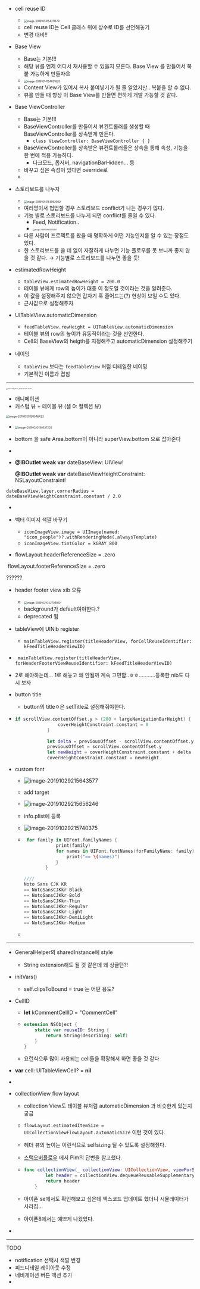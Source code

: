 - cell reuse ID
  - <img src="assets/image-20191014154311579.png" alt="image-20191014154311579" style="zoom:50%;" />
  - cell reuse ID는 Cell 클래스 위에 상수로 ID를 선언해놓기
  - 변경 대비!!
- Base View
  - Base는 기본!!!
  - 해당 뷰를 언제 어디서 재사용할 수 있을지 모른다. Base View 를 만들어서 복붙 가능하게 만들자😍
  - <img src="assets/image-20191014154651620.png" alt="image-20191014154651620" style="zoom:50%;" />
  - Content View가 있어서 복사 붙여넣기가 될 줄 알았지만.. 복붙을 할 수 없다.
  - 뷰를 만들 때 항상 이 Base View를 만들면 편하게 개발 가능할 것 같다.
- Base ViewController
  - Base는 기본!!!
  - BaseViewController를 만들어서 뷰컨트롤러를 생성할 때 BaseViewController를 상속받게 만든다.
    - `class ViewController: BaseViewController { } `
  - BaseViewController를 상속받은 뷰컨트롤러들은 상속을 통해 속성, 기능을 한 번에 적용 가능하다.
    - 다크모드, 옵저버, navigationBarHidden... 등
  - 바꾸고 싶은 속성이 있다면 override로
  - 
- 스토리보드를 나누자
  - <img src="assets/image-20191014154952992.png" alt="image-20191014154952992" style="zoom:50%;" />
  - 여러명이서 협업할 경우 스토리보드 conflict가 나는 경우가 많다.
  - 기능 별로 스토리보드를 나누게 되면 conflict를 줄일 수 있다.
    - Feed, Notification..
    - <img src="assets/image-20191014155225061.png" alt="image-20191014155225061" style="zoom:33%;" />
  - 다른 사람이 프로젝트를 봤을 때 명확하게 어떤 기능인지를 알 수 있는 장점도 있다.
  - 한 스토리보드를 쓸 데 없이 자잘하게 나누면 기능 플로우를 못 보니까 좋지 않을 것 같다. → 기능별로 스토리보드를 나누면 좋을 듯!
- estimatedRowHeight
  - `tableView.estimatedRowHeight = 200.0`
  - 테이블 뷰에게 row의 높이가 대충 이 정도일 것이라는 것을 알려준다.
  - 이 값을 설정해주지 않으면 갑자기 훅 줄어드는(?) 현상이 보일 수도 있다.
  - 근사값으로 설정해주자
- UITableView.automaticDimension
  - `feedTableView.rowHeight = UITableView.automaticDimension`
  - 테이블 뷰의 row의 높이가 유동적이라는 것을 선언한다.
  - Cell의 BaseView의 heigth를 지정해주고 automaticDimension 설정해주기 

- 네이밍
  - `tableView` 보다는 `feedTableView` 처럼 디테일한 네이밍
  - 기본적인 이름과 겹침

----



<img src="assets/KakaoTalk_Photo_2019-10-12-15-31-49.png" alt="KakaoTalk_Photo_2019-10-12-15-31-49" style="zoom:25%;" />

- 애니메이션
- 커스텀 뷰 + 테이블 뷰 (셀 0: 컬렉션 뷰)

<img src="assets/image-20191020150046423.png" alt="image-20191020150046423" style="zoom:50%;" />





- <img src="assets/image-20191020150537202.png" alt="image-20191020150537202" style="zoom:50%;" />

- bottom 을 safe Area.bottom이 아니라 superView.bottom 으로 잡아준다
- 



-   **@IBOutlet** **weak** **var** dateBaseView: UIView!

    **@IBOutlet** **weak** **var** dateBaseViewHeightConstraint: NSLayoutConstraint!

  `dateBaseView.layer.cornerRadius = dateBaseViewHeightConstraint.constant / 2.0`

- 

- 벡터 이미지 색깔 바꾸기 

  - `iconImageView.image = UIImage(named: "icon_people")?.withRenderingMode(.alwaysTemplate)`
  - `iconImageView.tintColor = kGRAY_800`

-  flowLayout.headerReferenceSize = .zero

  ​    flowLayout.footerReferenceSize = .zero

  ??????

- header footer view xib 오류

  - <img src="assets/image-20191021022705910.png" alt="image-20191021022705910" style="zoom:50%;" />
  - background가 default여야한다.?
  - deprecated 됨

- tableView에 UINib register

  - `mainTableView.register(titleHeaderView, forCellReuseIdentifier: kFeedTitleHeaderViewID)`
  
- ` mainTableView.register(titleHeaderView, forHeaderFooterViewReuseIdentifier: kFeedTitleHeaderViewID)`
  
- 2로 해야하는데... 1로 해놓고 왜 안될까 계속 고민함..ㅎㅎ...........등록한 nib도 다시 보자
  
- button title

  -   button의 titleㅇ은 setTitle로 설정해줘야한다.
  
-   ```swift
    if scrollView.contentOffset.y > (200 + largeNavigationBarHeight) {
                    coverHeightConstraint.constant = 0
                }
                
                let delta = previousOffset - scrollView.contentOffset.y
                previousOffset = scrollView.contentOffset.y
                let newHeight = coverHeightConstraint.constant + delta
                coverHeightConstraint.constant = newHeight
    ```




- custom font

  - ![image-20191029215643577](assets/image-20191029215643577.png)

  - add target

  - ![image-20191029215656246](assets/image-20191029215656246.png)

  - info.plist에 등록

  - ![image-20191029215740375](assets/image-20191029215740375.png)

  - ```swift
     for family in UIFont.familyNames {
                print(family)
                for names in UIFont.fontNames(forFamilyName: family) {
                    print("== \(names)")
                }
            }
      
    ////
    Noto Sans CJK KR
    == NotoSansCJKkr-Black
    == NotoSansCJKkr-Bold
    == NotoSansCJKkr-Thin
    == NotoSansCJKkr-Regular
    == NotoSansCJKkr-Light
    == NotoSansCJKkr-DemiLight
    == NotoSansCJKkr-Medium
    ```

  - 

---

- GeneralHelper의 sharedInstance에 style

  - String extension해도 될 것 같은데 왜 싱글턴?!

- initVars()

  - self.clipsToBound = true 는 어떤 용도?

- CellID

  - **let** kCommentCellID = "CommentCell"

  - ```swift
    extension NSObject {
        static var reuseID: String {
            return String(describing: self)
        }
    }
    ```

  - 요런식으루 많이 사용되는 cell들을 확장해서 하면 좋을 것 같다

-  **var** cell: UITableViewCell? = **nil**

  - 

- collectionView flow layout 

  - collection View도 테이블 뷰처럼 automaticDimension 과 비슷한게 있는지 궁금

  - `flowLayout.estimatedItemSize = UICollectionViewFlowLayout.automaticSize` 이런 것이 있다.

  - 헤더 뷰의 높이는 이런식으로 selfsizing 될 수 있도록 설정해줬다. 

  - [스택오버플로우](https://stackoverflow.com/questions/39825290/uicollectionview-header-dynamic-height-using-auto-layout) 에서 Pim의 답변을 참고했다.

  - ```swift
    func collectionView(_ collectionView: UICollectionView, viewForSupplementaryElementOfKind kind: String, at indexPath: IndexPath) -> UICollectionReusableView {
            let header = collectionView.dequeueReusableSupplementaryView(ofKind: kind, withReuseIdentifier: MyPageLikeHeaderView.reuseID, for: indexPath) as! MyPageLikeHeaderView
            return header
        }
    ```

  - 아이폰 se에서도 확인해보고 싶은데 엑스코드 업데이트 했더니 시뮬레이터가 사라짐... 

  - 아이폰8에서는 예쁘게 나왔었다.

- 







----

TODO

- notification 선택시 색깔 변경
- 피드디테일 레이아웃 수정
- 네비게이션 버튼 액션 추가
- 